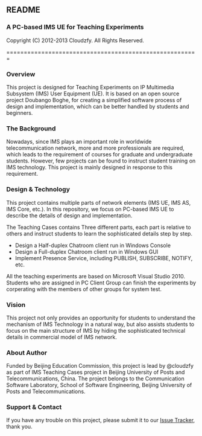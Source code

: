 ## README
### A PC-based IMS UE for Teaching Experiments
Copyright (C) 2012-2013 Cloudzfy. All Rights Reserved.

=======================================================

### Overview
This project is designed for Teaching Experiments on IP Multimedia Subsystem (IMS) User Equipment (UE). It is based on an open source project Doubango Boghe, for creating a simplified software process of design and implementation, which can be better handled by students and beginners.

### The Background
Nowadays, since IMS plays an important role in worldwide telecommunication network, more and more professionals are required, which leads to the requirement of courses for graduate and undergraduate students. However, few projects can be found to instruct student training on IMS technology. This project is mainly designed in response to this requirement.

### Design & Technology
This project contains multiple parts of network elements (IMS UE, IMS AS, IMS Core, etc.). In this repository, we focus on PC-based IMS UE to describe the details of design and implementation.

The Teaching Cases contains Three different parts, each part is relative to others and instruct students to learn the sophisticated details step by step.

* Design a Half-duplex Chatroom client run in Windows Console
* Design a Full-duplex Chatroom client run in Windows GUI
* Implement Presence Service, including PUBLISH, SUBSCRIBE, NOTIFY, etc.

All the teaching experiments are based on Microsoft Visual Studio 2010. Students who are assigned in PC Client Group can finish the experiments by corperating with the members of other groups for system test.

### Vision
This project not only provides an opportunity for students to understand the mechanism of IMS Technology in a natural way, but also assists students to focus on the main structure of IMS by hiding the sophisticated technical details in commercial model of IMS network.

### About Author
Funded by Beijing Education Commission, this project is lead by @cloudzfy as part of IMS Teaching Cases project in Beijing University of Posts and Telecommunications, China. The project belongs to the Communication Software Laboratory, School of Software Engineering, Beijing University of Posts and Telecommunications.

### Support & Contact
If you have any trouble on this project, please submit it to our [Issue Tracker](http://github.com/cloudzfy/myboghe/issues), thank you.

